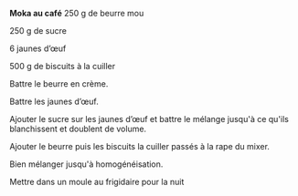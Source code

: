 
**Moka au café**
250 g de beurre mou

250 g de sucre

6 jaunes d’œuf

500 g de biscuits à la cuiller

Battre le beurre en crème.

Battre les jaunes d’œuf.

Ajouter le sucre sur les jaunes d’œuf et battre le mélange jusqu'à ce qu'ils blanchissent et doublent de volume.

Ajouter le beurre puis les biscuits la cuiller passés à la rape du mixer.

Bien mélanger jusqu'à homogénéisation.

Mettre dans un moule au frigidaire pour la nuit
